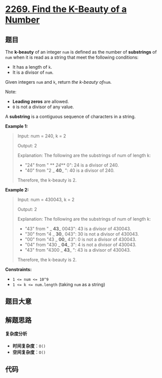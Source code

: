 # [2269. Find the K-Beauty of a Number](https://leetcode.com/problems/find-the-k-beauty-of-a-number/)

## 题目

The **k-beauty** of an integer `num` is defined as the number of
**substrings** of `num` when it is read as a string that meet the following
conditions:

- It has a length of `k`.
- It is a divisor of `num`.

Given integers `num` and `k`, return _the k-beauty of_`num`.

Note:

- **Leading zeros** are allowed.
- `0` is not a divisor of any value.

A **substring** is a contiguous sequence of characters in a string.

**Example 1:**

> Input: num = 240, k = 2
>
> Output: 2
>
> Explanation: The following are the substrings of num of length k:
>
> - "24" from " ** _24_** 0": 24 is a divisor of 240.
> - "40" from "2 _ **40**_ ": 40 is a divisor of 240.
>
> Therefore, the k-beauty is 2.

**Example 2:**

> Input: num = 430043, k = 2
>
> Output: 2
>
> Explanation: The following are the substrings of num of length k:
>
> - "43" from " _ **43**_ 0043": 43 is a divisor of 430043.
> - "30" from "4 _ **30**_ 043": 30 is not a divisor of 430043.
> - "00" from "43 _ **00**_ 43": 0 is not a divisor of 430043.
> - "04" from "430 _ **04**_ 3": 4 is not a divisor of 430043.
> - "43" from "4300 _ **43**_ ": 43 is a divisor of 430043.
>
> Therefore, the k-beauty is 2.

**Constraints:**

- `1 <= num <= 10^9`
- `1 <= k <= num.length` (taking `num` as a string)

## 题目大意

## 解题思路

#### 复杂度分析

- **时间复杂度**：`O()`
- **空间复杂度**：`O()`

## 代码

```javascript

```
